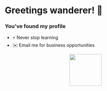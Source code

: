 # Greetings wanderer! 🌱
### You've found my profile 

- ⚡ Never stop learning
- ✉️ Email me for business opportunities

<p align="center">
  <img src="https://media.giphy.com/media/IdyAQJVN2kVPNUrojM/giphy.gif" width="100">
  
 
</p>
